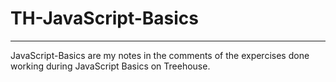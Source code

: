 # TH-JavaScript-Basics
---
JavaScript-Basics are my notes in the comments of the expercises done working during JavaScript Basics on Treehouse. 

